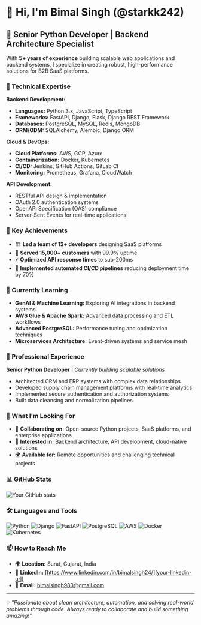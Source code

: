 # 👋 Hi, I'm Bimal Singh (@starkk242)

## 🚀 Senior Python Developer | Backend Architecture Specialist

With **5+ years of experience** building scalable web applications and backend systems, I specialize in creating robust, high-performance solutions for B2B SaaS platforms.

### 🔧 Technical Expertise

**Backend Development:**
- **Languages:** Python 3.x, JavaScript, TypeScript
- **Frameworks:** FastAPI, Django, Flask, Django REST Framework
- **Databases:** PostgreSQL, MySQL, Redis, MongoDB
- **ORM/ODM:** SQLAlchemy, Alembic, Django ORM

**Cloud & DevOps:**
- **Cloud Platforms:** AWS, GCP, Azure
- **Containerization:** Docker, Kubernetes
- **CI/CD:** Jenkins, GitHub Actions, GitLab CI
- **Monitoring:** Prometheus, Grafana, CloudWatch

**API Development:**
- RESTful API design & implementation
- OAuth 2.0 authentication systems
- OpenAPI Specification (OAS) compliance
- Server-Sent Events for real-time applications

### 🌟 Key Achievements

- 🏗️ **Led a team of 12+ developers** designing SaaS platforms
- 👥 **Served 15,000+ customers** with 99.9% uptime
- ⚡ **Optimized API response times** to sub-200ms
- 🔄 **Implemented automated CI/CD pipelines** reducing deployment time by 70%

### 🌱 Currently Learning

- **GenAI & Machine Learning:** Exploring AI integrations in backend systems
- **AWS Glue & Apache Spark:** Advanced data processing and ETL workflows
- **Advanced PostgreSQL:** Performance tuning and optimization techniques
- **Microservices Architecture:** Event-driven systems and service mesh

### 💼 Professional Experience

**Senior Python Developer** | *Currently building scalable solutions*
- Architected CRM and ERP systems with complex data relationships
- Developed supply chain management platforms with real-time analytics
- Implemented secure authentication and authorization systems
- Built data cleansing and normalization pipelines

### 🤝 What I'm Looking For

- 💞️ **Collaborating on:** Open-source Python projects, SaaS platforms, and enterprise applications
- 🎯 **Interested in:** Backend architecture, API development, cloud-native solutions
- 🌍 **Available for:** Remote opportunities and challenging technical projects

### 📊 GitHub Stats

![Your GitHub stats](https://github-readme-stats.vercel.app/api?username=starkk242&show_icons=true&theme=radical)

### 🛠️ Languages and Tools

![Python](https://img.shields.io/badge/-Python-3776AB?style=flat-square&logo=python&logoColor=white)
![Django](https://img.shields.io/badge/-Django-092E20?style=flat-square&logo=django&logoColor=white)
![FastAPI](https://img.shields.io/badge/-FastAPI-009688?style=flat-square&logo=fastapi&logoColor=white)
![PostgreSQL](https://img.shields.io/badge/-PostgreSQL-336791?style=flat-square&logo=postgresql&logoColor=white)
![AWS](https://img.shields.io/badge/-AWS-232F3E?style=flat-square&logo=amazon-aws&logoColor=white)
![Docker](https://img.shields.io/badge/-Docker-2496ED?style=flat-square&logo=docker&logoColor=white)
![Kubernetes](https://img.shields.io/badge/-Kubernetes-326CE5?style=flat-square&logo=kubernetes&logoColor=white)

### 📫 How to Reach Me

- 🌍 **Location:** Surat, Gujarat, India
- 💼 **LinkedIn:** [https://www.linkedin.com/in/bimalsingh24/](your-linkedin-url)
- 📧 **Email:** bimalsingh983@gmail.com

---

💡 *"Passionate about clean architecture, automation, and solving real-world problems through code. Always ready to collaborate and build something amazing!"*
